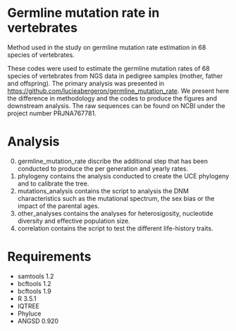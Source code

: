 # Germline mutation rate in vertebrates

Method used in the study on germline mutation rate estimation in 68 species of vertebrates.

These codes were used to estimate the germline mutation rates of 68 species of vertebrates from NGS data in pedigree samples (mother, father and offspring). 
The primary analysis was presented in https://github.com/lucieabergeron/germline_mutation_rate. 
We present here the difference in methodology and the codes to produce the figures and downstream analysis. 
The raw sequences can be found on NCBI under the project number PRJNA767781.

# Analysis

0. germline_mutation_rate discribe the additional step that has been conducted to produce the per generation and yearly rates.
1. phylogeny contains the analysis conducted to create the UCE phylogeny and to calibrate the tree.
2. mutations_analysis contains the script to analysis the DNM characteristics such as the mutational spectrum, the sex bias or the impact of the parental ages.
3. other_analyses contains the analyses for heterosigosity, nucleotide diversity and effective population size.
4. correlation contains the script to test the different life-history traits.

# Requirements

 - samtools 1.2
 - bcftools 1.2
 - bcftools 1.9
 - R 3.5.1
 - IQTREE
 - Phyluce
 - ANGSD 0.920


